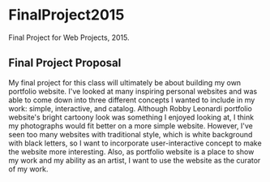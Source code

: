 # FinalProject2015
Final Project for Web Projects, 2015.

## Final Project Proposal

My final project for this class will ultimately be about building my own portfolio website. 
I've looked at many inspiring personal websites and was able to come down into three different concepts I wanted to include in my work: simple, interactive, and catalog. Although Robby Leonardi portfolio website's bright cartoony look was something I enjoyed looking at, I think my photographs would fit better on a more simple website. However, I've seen too many websites with traditional style, which is white background with black letters, so I want to incorporate user-interactive concept to make the website more interesting. Also, as portfolio website is a place to show my work and my ability as an artist, I want to use the website as the curator of my work. 


